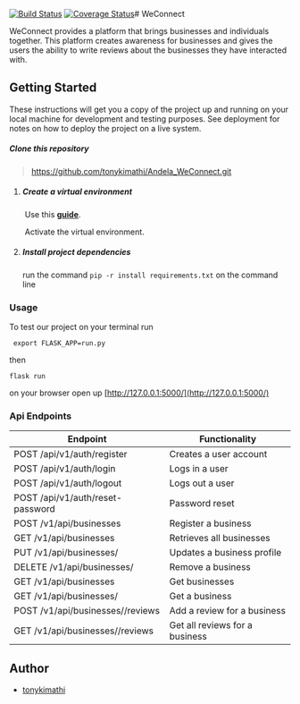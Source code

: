 [![Build Status](https://travis-ci.org/tonykimathi/Andela_WeConnect.svg?branch=ft-user-registration-login-155701739)](https://travis-ci.org/tonykimathi/Andela_WeConnect)
[![Coverage Status](https://coveralls.io/repos/github/tonykimathi/Andela_WeConnect/badge.svg?branch=Develop)](https://coveralls.io/github/tonykimathi/Andela_WeConnect?branch=Develop)# WeConnect

WeConnect provides a platform that brings businesses and individuals together. 
This platform creates awareness for businesses and gives the users the ability 
to write reviews about the businesses they have interacted with.

## Getting Started

These instructions will get you a copy of the project up and running on your local machine for development and testing purposes. See deployment for notes on how to deploy the project on a live system.

##### Clone this repository

> https://github.com/tonykimathi/Andela_WeConnect.git

1. ##### Create a virtual environment

   ​	Use this [**guide**](http://python-guide-pt-br.readthedocs.io/en/latest/dev/virtualenvs/).

   ​	Activate the  virtual environment.

2. ##### Install project dependencies

     run the command `pip -r install requirements.txt` on the command line
     
### Usage

To test our project on your terminal run 

``` export FLASK_APP=run.py```

then

``` flask run ```

on your browser open up [http://127.0.0.1:5000/](http://127.0.0.1:5000/)

### Api Endpoints

| Endpoint | Functionality |
| -------- | ------------- |
| POST /api/v1/auth/register | Creates a user account |
| POST /api/v1/auth/login | Logs in a user |
| POST /api/v1/auth/logout | Logs out a user |
| POST /api/v1/auth/reset-password  | Password reset |
| POST /v1/api/businesses | Register a business |
| GET /v1/api/businesses  | Retrieves all businesses |
| PUT /v1/api/businesses/<businessId> | Updates a business profile |
| DELETE /v1/api/businesses/<businessId> | Remove a business |
| GET /v1/api/businesses | Get businesses |
| GET /v1/api/businesses/<businessId> | Get a business |
| POST /v1/api/businesses/<businessId>/reviews | Add a review for a business |
| GET /v1/api/businesses/<businessId>/reviews | Get all reviews for a business |

## Author

* [tonykimathi](https://github.com/tonykimathi)
